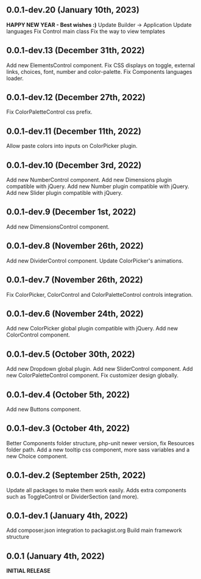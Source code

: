 ## 0.0.1-dev.20 (January 10th, 2023)
**HAPPY NEW YEAR - Best wishes :)**
Update Builder -> Application
Update languages
Fix Control main class
Fix the way to view templates

## 0.0.1-dev.13 (December 31th, 2022)
Add new ElementsControl component.
Fix CSS displays on toggle, external links, choices, font, number and color-palette.
Fix Components languages loader.

## 0.0.1-dev.12 (December 27th, 2022)
Fix ColorPaletteControl css prefix.

## 0.0.1-dev.11 (December 11th, 2022)
Allow paste colors into inputs on ColorPicker plugin.

## 0.0.1-dev.10 (December 3rd, 2022)
Add new NumberControl component.
Add new Dimensions plugin compatible with jQuery.
Add new Number plugin compatible with jQuery.
Add new Slider plugin compatible with jQuery.

## 0.0.1-dev.9 (December 1st, 2022)
Add new DimensionsControl component.

## 0.0.1-dev.8 (November 26th, 2022)
Add new DividerControl component.
Update ColorPicker's animations.

## 0.0.1-dev.7 (November 26th, 2022)
Fix ColorPicker, ColorControl and ColorPaletteControl controls integration.

## 0.0.1-dev.6 (November 24th, 2022)
Add new ColorPicker global plugin compatible with jQuery.
Add new ColorControl component.

## 0.0.1-dev.5 (October 30th, 2022)
Add new Dropdown global plugin.
Add new SliderControl component.
Add new ColorPaletteControl component.
Fix customizer design globally.

## 0.0.1-dev.4 (October 5th, 2022)
Add new Buttons component.

## 0.0.1-dev.3 (October 4th, 2022)
Better Components folder structure, php-unit newer version, fix Resources folder path.
Add a new tooltip css component, more sass variables and a new Choice component.

## 0.0.1-dev.2 (September 25th, 2022)
Update all packages to make them work easily.
Adds extra components such as ToggleControl or DividerSection (and more).

## 0.0.1-dev.1 (January 4th, 2022)
Add composer.json integration to packagist.org
Build main framework structure

## 0.0.1 (January 4th, 2022)
**INITIAL RELEASE**
